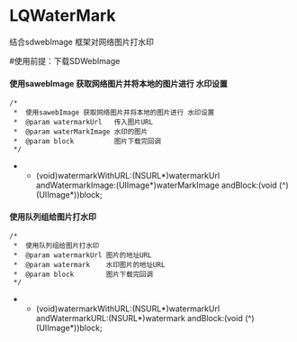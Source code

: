 # LQWaterMark
结合sdwebImage 框架对网络图片打水印

#使用前提：下载​SDWebImage
#### 使用sawebImage 获取网络图片并将本地的图片进行 水印设置
~~~
/*
 *  使用sawebImage 获取网络图片并将本地的图片进行 水印设置
 *  @param watermarkUrl   传入图片URL
 *  @param waterMarkImage 水印的图片
 *  @param block          图片下载完回调
 */
 ~~~ 
- + (void)watermarkWithURL:(NSURL*)watermarkUrl andWatermarkImage:(UIImage*)waterMarkImage andBlock:(void (^)(UIImage*))block;


####  使用队列组给图片打水印
~~~
/*
 *  使用队列组给图片打水印
 *  @param watermarkUrl 图片的地址URL
 *  @param watermark    水印图片的地址URL
 *  @param block        图片下载完回调
 */
 ~~~
- + (void)watermarkWithURL:(NSURL*)watermarkUrl andWatermarkURL:(NSURL*)watermark andBlock:(void (^)(UIImage*))block;
